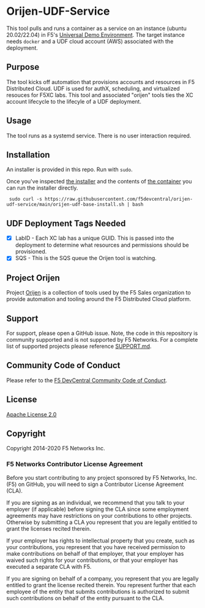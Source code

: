 # Orijen-UDF-Service

This tool pulls and runs a container as a service on an instance (ubuntu 20.02/22.04) in F5's [Universal Demo Environment](https://udf.f5.com/info).
The target instance needs ``docker`` and a UDF cloud account (AWS) associated with the deployment. 

## Purpose

The tool kicks off automation that provisions accounts and resources in F5 Distributed Cloud.
UDF is used for authX, scheduling, and virtualized resouces for F5XC labs. 
This tool and associated "orijen" tools ties the XC account lifecycle to the lifecyle of a UDF deployment.

## Usage

The tool runs as a systemd service. There is no user interaction required. 

## Installation

An installer is provided in this repo. 
Run with ``sudo``.

Once you've inspected [the installer](./orijen-udf-install.sh) and the contents of [the container](./app/app.py) you can run the installer directly.

```shell
 sudo curl -s https://raw.githubusercontent.com/f5devcentral/orijen-udf-service/main/orijen-udf-base-install.sh | bash
```

## UDF Deployment Tags Needed

- [X] LabID - Each XC lab has a unique GUID. This is passed into the deployment to determine what resources and permissions should be provisioned.
- [X] SQS - This is the SQS queue the Orijen tool is watching.

## Project Orijen

Project [Orijen](https://www.orijenpetfoods.com/) is a collection of tools used by the F5 Sales organization to provide automation and tooling around the F5 Distributed Cloud platform.

## Support

For support, please open a GitHub issue.  Note, the code in this repository is community supported and is not supported by F5 Networks.  For a complete list of supported projects please reference [SUPPORT.md](SUPPORT.md).

## Community Code of Conduct

Please refer to the [F5 DevCentral Community Code of Conduct](code_of_conduct.md).

## License

[Apache License 2.0](LICENSE)

## Copyright

Copyright 2014-2020 F5 Networks Inc.

### F5 Networks Contributor License Agreement

Before you start contributing to any project sponsored by F5 Networks, Inc. (F5) on GitHub, you will need to sign a Contributor License Agreement (CLA).

If you are signing as an individual, we recommend that you talk to your employer (if applicable) before signing the CLA since some employment agreements may have restrictions on your contributions to other projects.
Otherwise by submitting a CLA you represent that you are legally entitled to grant the licenses recited therein.

If your employer has rights to intellectual property that you create, such as your contributions, you represent that you have received permission to make contributions on behalf of that employer, that your employer has waived such rights for your contributions, or that your employer has executed a separate CLA with F5.

If you are signing on behalf of a company, you represent that you are legally entitled to grant the license recited therein.
You represent further that each employee of the entity that submits contributions is authorized to submit such contributions on behalf of the entity pursuant to the CLA.
